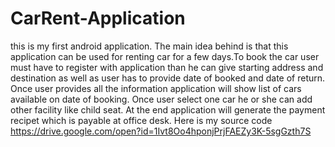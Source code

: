 # CarRent-Application
this is my first android application. 
The main idea behind is that this application can be used for renting car for a few days.To book the car user must have to register with application than he can give starting address and destination as well as user has to provide date of booked and date of return. Once user provides all the information application will show list of cars available on date of booking. Once user select one car he or she can add other facility like child seat. At the end application will generate the payment recipet which is payable at office desk. 
Here is my source code 
https://drive.google.com/open?id=1Ivt8Oo4hponjPrjFAEZy3K-5sgGzth7S
